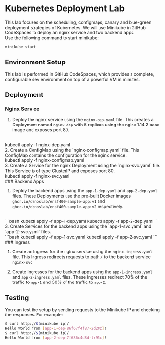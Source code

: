 # Kubernetes Deployment Lab

This lab focuses on the scheduling, configmaps, canary and blue-green deployment strategies of Kubernetes. We will use Minikube in GitHub CodeSpaces to deploy an nginx service and two backend apps.
<br>
Use the following command to start minikube:
```bash
minikube start
```

## Environment Setup

This lab is performed in GitHub CodeSpaces, which provides a complete, configurable dev environment on top of a powerful VM in minutes. 

## Deployment

### Nginx Service

1. Deploy the nginx service using the `nginx-dep.yaml` file. This creates a Deployment named `nginx-dep` with 5 replicas using the nginx 1.14.2 base image and exposes port 80.
<br>
kubectl apply -f nginx-dep.yaml
<br>
2. Create a ConfigMap using the `nginx-configmap.yaml` file. This ConfigMap contains the configuration for the nginx service.
<br>
kubectl apply -f nginx-configmap.yaml
<br>
3. Create a Service for the nginx Deployment using the `nginx-svc.yaml` file. This Service is of type ClusterIP and exposes port 80.
<br>
kubectl apply -f nginx-svc.yaml
<br>
### Backend Apps

1. Deploy the backend apps using the `app-1-dep.yaml` and `app-2-dep.yaml` files. These Deployments use the pre-built Docker images `ghcr.io/denoslab/ensf400-sample-app:v1` and `ghcr.io/denoslab/ensf400-sample-app:v2` respectively.
<br>
```bash
kubectl apply -f app-1-dep.yaml
kubectl apply -f app-2-dep.yaml
```
<br>
3. Create Services for the backend apps using the `app-1-svc.yaml` and `app-2-svc.yaml` files.
<br>
```bash
kubectl apply -f app-1-svc.yaml
kubectl apply -f app-2-svc.yaml
```
<br>
### Ingress

1. Create an Ingress for the nginx service using the `nginx-ingress.yaml` file. This Ingress redirects requests to path `/` to the backend service `nginx-svc`.

2. Create Ingresses for the backend apps using the `app-1-ingress.yaml` and `app-2-ingress.yaml` files. These Ingresses redirect 70% of the traffic to `app-1` and 30% of the traffic to `app-2`.

## Testing

You can test the setup by sending requests to the Minikube IP and checking the responses. For example:

```bash
$ curl http://$(minikube ip)/
Hello World from [app-1-dep-86f67f4f87-2d28z]!
$ curl http://$(minikube ip)/
Hello World from [app-2-dep-7f686c4d8d-lr95c]!

